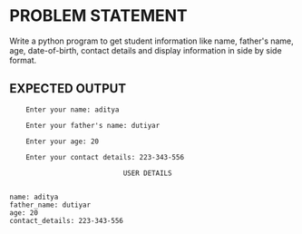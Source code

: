 # PROBLEM STATEMENT

Write a python program to get student information like name, father's name, age, date-of-birth, contact details and display information in side by side format.

## EXPECTED OUTPUT

    
        Enter your name: aditya

        Enter your father's name: dutiyar

        Enter your age: 20

        Enter your contact details: 223-343-556

                                USER DETAILS


    name: aditya
    father_name: dutiyar
    age: 20
    contact_details: 223-343-556